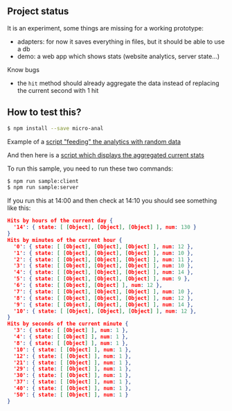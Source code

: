 ## Project status

It is an experiment, some things are missing for a working prototype:

* adapters: for now it saves everything in files, but it should be able to use a db
* demo: a web app which shows stats (website analytics, server state...)

Know bugs

* the `hit` method should already aggregate the data instead of replacing the current second with 1 hit

## How to test this?
```sh
$ npm install --save micro-anal
```

Example of a [script "feeding" the analytics with random data](samples/server.js)

And then here is a [script which displays the aggregated current stats](samples/client.js)

To run this sample, you need to run these two commands:

```sh
$ npm run sample:client
$ npm run sample:server
```

If you run this at 14:00 and then check at 14:10 you should see something like this:

```json
Hits by hours of the current day { 
  '14': { state: [ [Object], [Object], [Object] ], num: 130 } 
}
Hits by minutes of the current hour {
  '0': { state: [ [Object], [Object], [Object] ], num: 12 },
  '1': { state: [ [Object], [Object], [Object] ], num: 10 },
  '2': { state: [ [Object], [Object], [Object] ], num: 11 },
  '3': { state: [ [Object], [Object], [Object] ], num: 10 },
  '4': { state: [ [Object], [Object], [Object] ], num: 14 },         
  '5': { state: [ [Object], [Object], [Object] ], num: 9 },
  '6': { state: [ [Object], [Object] ], num: 12 },                   
  '7': { state: [ [Object], [Object], [Object] ], num: 10 },
  '8': { state: [ [Object], [Object], [Object] ], num: 12 },
  '9': { state: [ [Object], [Object], [Object] ], num: 14 },
  '10': { state: [ [Object], [Object], [Object] ], num: 12 },
}
Hits by seconds of the current minute {
  '3': { state: [ [Object] ], num: 1 },
  '4': { state: [ [Object] ], num: 1 },
  '8': { state: [ [Object] ], num: 1 },
  '10': { state: [ [Object] ], num: 1 },
  '12': { state: [ [Object] ], num: 1 },
  '21': { state: [ [Object] ], num: 1 },
  '29': { state: [ [Object] ], num: 1 },
  '30': { state: [ [Object] ], num: 1 },
  '37': { state: [ [Object] ], num: 1 },
  '40': { state: [ [Object] ], num: 1 },
  '50': { state: [ [Object] ], num: 1 }
}

```

